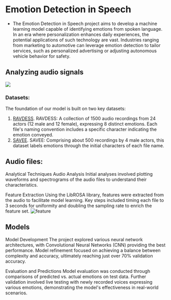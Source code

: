 # Emotion Detection in Speech


* The Emotion Detection in Speech project aims to develop a machine learning model capable of identifying emotions from spoken language. In an era where personalization enhances daily experiences, the potential applications of such technology are vast. Industries ranging from marketing to automotive can leverage emotion detection to tailor services, such as personalized advertising or adjusting autonomous vehicle behavior for safety.

## Analyzing audio signals
![](images/joomla_speech_prosody.png?raw=true)

### Datasets:
The foundation of our model is built on two key datasets:
1. [RAVDESS](https://zenodo.org/record/1188976).
RAVDESS: A collection of 1500 audio recordings from 24 actors (12 male and 12 female), expressing 8 distinct emotions. Each file's naming convention includes a specific character indicating the emotion conveyed.
2. [SAVEE](http://kahlan.eps.surrey.ac.uk/savee/Download.html).
SAVEE: Comprising about 500 recordings by 4 male actors, this dataset labels emotions through the initial characters of each file name.

## Audio files:
Analytical Techniques
Audio Analysis
Initial analyses involved plotting waveforms and spectrograms of the audio files to understand their characteristics.

Feature Extraction
Using the LibROSA library, features were extracted from the audio to facilitate model learning. Key steps included timing each file to 3 seconds for uniformity and doubling the sampling rate to enrich the feature set.
![feature](https://github.com/rhea-mal/semantics/assets/70975260/917de25f-5dad-438a-8ec5-7ba8e9d9694d)


## Models

Model Development
The project explored various neural network architectures, with Convolutional Neural Networks (CNN) providing the best performance. Model refinement focused on achieving a balance between complexity and accuracy, ultimately reaching just over 70% validation accuracy.

Evaluation and Predictions
Model evaluation was conducted through comparisons of predicted vs. actual emotions on test data. Further validation involved live testing with newly recorded voices expressing various emotions, demonstrating the model's effectiveness in real-world scenarios.
